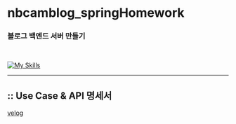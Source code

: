 # nbcamblog_springHomework
### 블로그 백엔드 서버 만들기
<br>

[![My Skills](https://skillicons.dev/icons?i=java,spring,gradle,idea,git)](https://skillicons.dev)

---
## :: Use Case & API 명세서
[velog](https://velog.io/@5w31892p/Springnbcamphomework01)


